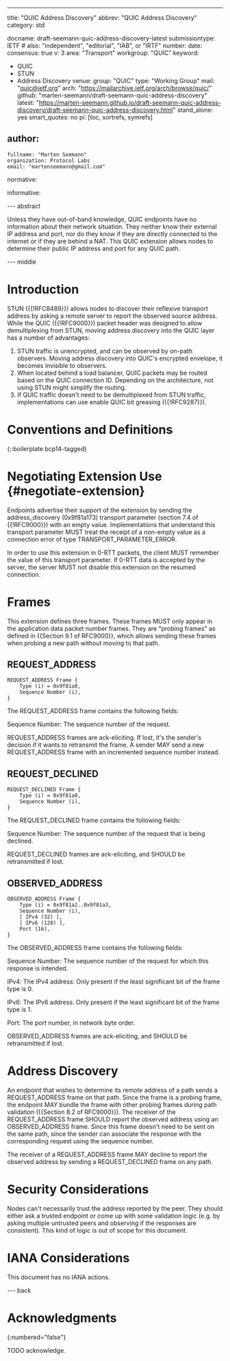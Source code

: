 ---
title: "QUIC Address Discovery"
abbrev: "QUIC Address Discovery"
category: std

docname: draft-seemann-quic-address-discovery-latest
submissiontype: IETF  # also: "independent", "editorial", "IAB", or "IRTF"
number:
date:
consensus: true
v: 3
area: "Transport"
workgroup: "QUIC"
keyword:
 - QUIC
 - STUN
 - Address Discovery
venue:
  group: "QUIC"
  type: "Working Group"
  mail: "quic@ietf.org"
  arch: "https://mailarchive.ietf.org/arch/browse/quic/"
  github: "marten-seemann/draft-seemann-quic-address-discovery"
  latest: "https://marten-seemann.github.io/draft-seemann-quic-address-discovery/draft-seemann-quic-address-discovery.html"
stand_alone: yes
smart_quotes: no
pi: [toc, sortrefs, symrefs]

author:
 -
    fullname: "Marten Seemann"
    organization: Protocol Labs
    email: "martenseemann@gmail.com"

normative:

informative:


--- abstract

Unless they have out-of-band knowledge, QUIC endpoints have no information about
their network situation. They neither know their external IP address and port,
nor do they know if they are directly connected to the internet or if they are
behind a NAT. This QUIC extension allows nodes to determine their public IP
address and port for any QUIC path.


--- middle

# Introduction

STUN ({{!RFC8489}}) allows nodes to discover their reflexive transport address
by asking a remote server to report the observed source address. While the QUIC
({{!RFC9000}}) packet header was designed to allow demultiplexing from STUN,
moving address discovery into the QUIC layer has a number of advantages:
1. STUN traffic is unencrypted, and can be observed by on-path observers. Moving
   address discovery into QUIC's encrypted envelope, it becomes invisible to
   observers.
2. When located behind a load balancer, QUIC packets may be routed based on the
   QUIC connection ID. Depending on the architecture, not using STUN might
   simplify the routing.
3. If QUIC traffic doesn't need to be demultiplexed from STUN traffic,
   implementations can use enable QUIC bit greasing ({{!RFC9287}}).


# Conventions and Definitions

{::boilerplate bcp14-tagged}

# Negotiating Extension Use {#negotiate-extension}

Endpoints advertise their support of the extension by sending the
address_discovery (0x9f81a173) transport parameter (section 7.4 of {{!RFC9000}})
with an empty value. Implementations that understand this transport parameter
MUST treat the receipt of a non-empty value as a connection error of type
TRANSPORT_PARAMETER_ERROR.

In order to use this extension in 0-RTT packets, the client MUST remember the
value of this transport parameter. If 0-RTT data is accepted by the server, the
server MUST not disable this extension on the resumed connection.

# Frames

This extension defines three frames. These frames MUST only appear in the
application data packet number frames. They are "probing frames" as defined in
{{Section 9.1 of RFC9000}}, which allows sending these frames when probing a new
path without moving to that path.

## REQUEST_ADDRESS

~~~
REQUEST_ADDRESS Frame {
    Type (i) = 0x9f81a0,
    Sequence Number (i),
}
~~~

The REQUEST_ADDRESS frame contains the following fields:

Sequence Number: The sequence number of the request.

REQUEST_ADDRESS frames are ack-eliciting. If lost, it's the sender's decision if
it wants to retransmit the frame. A sender MAY send a new REQUEST_ADDRESS frame
with an incremented sequence number instead.

## REQUEST_DECLINED

~~~
REQUEST_DECLINED Frame {
    Type (i) = 0x9f81a0,
    Sequence Number (i),
}
~~~

The REQUEST_DECLINED frame contains the following fields:

Sequence Number: The sequence number of the request that is being declined.

REQUEST_DECLINED frames are ack-eliciting, and SHOULD be retransmitted if lost.

## OBSERVED_ADDRESS

~~~
OBSERVED_ADDRESS Frame {
    Type (i) = 0x9f81a2..0x9f81a3,
    Sequence Number (i),
    [ IPv4 (32) ],
    [ IPv6 (128) ],
    Port (16),
}
~~~

The OBSERVED_ADDRESS frame contains the following fields:

Sequence Number: The sequence number of the request for which this response is
  intended.

IPv4: The IPv4 address. Only present if the least significant bit of the frame
  type is 0.

IPv6: The IPv6 address. Only present if the least significant bit of the frame
  type is 1.

Port: The port number, in network byte order.

OBSERVED_ADDRESS frames are ack-eliciting, and SHOULD be retransmitted if lost.

# Address Discovery

An endpoint that wishes to determine its remote address of a path sends a
REQUEST_ADDRESS frame on that path. Since the frame is a probing frame, the
endpoint MAY bundle the frame with other probing frames during path validation
({{Section 8.2 of RFC9000}}). The receiver of the REQUEST_ADDRESS frame SHOULD
report the observed address using an OBSERVED_ADDRESS frame. Since this frame
doesn't need to be sent on the same path, since the sender can associate the
response with the corresponding request using the sequence number.

The receiver of a REQUEST_ADDRESS frame MAY decline to report the observed
address by sending a REQUEST_DECLINED frame on any path.

# Security Considerations

Nodes can't necessarily trust the address reported by the peer. They should
either ask a trusted endpoint or come up with some validation logic (e.g. by
asking multiple untrusted peers and observing if the responses are consistent).
This kind of logic is out of scope for this document.

# IANA Considerations

This document has no IANA actions.


--- back

# Acknowledgments
{:numbered="false"}

TODO acknowledge.
